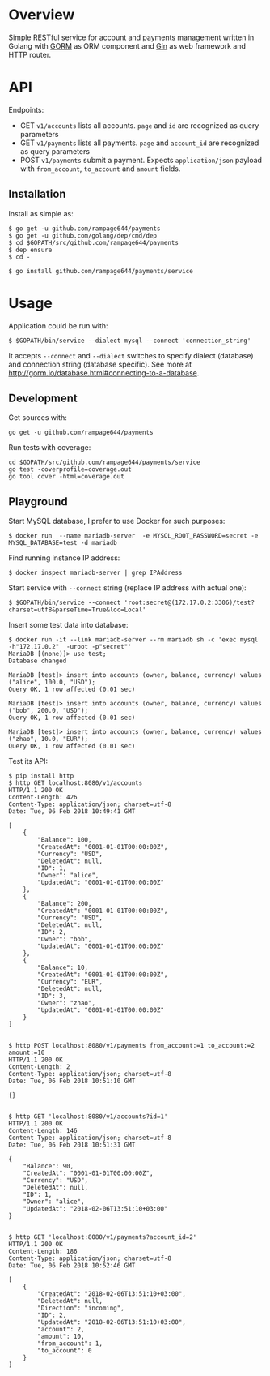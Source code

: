 # Overview

Simple RESTful service for account and payments management written in Golang with [GORM](http://gorm.io/database.html) as ORM component and [Gin](https://gin-gonic.github.io/gin/) as web framework and HTTP router.

# API

Endpoints:

 - GET `v1/accounts` lists all accounts. `page` and `id` are recognized as query parameters
 - GET `v1/payments` lists all payments. `page` and `account_id` are recognized as query parameters
 - POST `v1/payments` submit a payment. Expects `application/json` payload with `from_account`, `to_account` and `amount` fields.

## Installation

Install as simple as:

```
$ go get -u github.com/rampage644/payments
$ go get -u github.com/golang/dep/cmd/dep
$ cd $GOPATH/src/github.com/rampage644/payments
$ dep ensure
$ cd -

$ go install github.com/rampage644/payments/service
```

# Usage

Application could be run with:

```
$ $GOPATH/bin/service --dialect mysql --connect 'connection_string'
```

It accepts `--connect` and `--dialect` switches to specify dialect (database) and connection string (database specific). See more at <http://gorm.io/database.html#connecting-to-a-database>.



## Development

Get sources with:

```
go get -u github.com/rampage644/payments
```

Run tests with coverage:

```
cd $GOPATH/src/github.com/rampage644/payments/service
go test -coverprofile=coverage.out
go tool cover -html=coverage.out
```

## Playground

Start MySQL database, I prefer to use Docker for such purposes:

```
$ docker run  --name mariadb-server  -e MYSQL_ROOT_PASSWORD=secret -e MYSQL_DATABASE=test -d mariadb
```

Find running instance IP address:

```
$ docker inspect mariadb-server | grep IPAddress
```

Start service with `--connect` string (replace IP address with actual one):

```
$ $GOPATH/bin/service --connect 'root:secret@(172.17.0.2:3306)/test?charset=utf8&parseTime=True&loc=Local'
```

Insert some test data into database:

```
$ docker run -it --link mariadb-server --rm mariadb sh -c 'exec mysql -h"172.17.0.2"  -uroot -p"secret"'
MariaDB [(none)]> use test;
Database changed

MariaDB [test]> insert into accounts (owner, balance, currency) values ("alice", 100.0, "USD");
Query OK, 1 row affected (0.01 sec)

MariaDB [test]> insert into accounts (owner, balance, currency) values ("bob", 200.0, "USD");
Query OK, 1 row affected (0.01 sec)

MariaDB [test]> insert into accounts (owner, balance, currency) values ("zhao", 10.0, "EUR");
Query OK, 1 row affected (0.01 sec)

```

Test its API:

```
$ pip install http
$ http GET localhost:8080/v1/accounts
HTTP/1.1 200 OK
Content-Length: 426
Content-Type: application/json; charset=utf-8
Date: Tue, 06 Feb 2018 10:49:41 GMT

[
    {
        "Balance": 100,
        "CreatedAt": "0001-01-01T00:00:00Z",
        "Currency": "USD",
        "DeletedAt": null,
        "ID": 1,
        "Owner": "alice",
        "UpdatedAt": "0001-01-01T00:00:00Z"
    },
    {
        "Balance": 200,
        "CreatedAt": "0001-01-01T00:00:00Z",
        "Currency": "USD",
        "DeletedAt": null,
        "ID": 2,
        "Owner": "bob",
        "UpdatedAt": "0001-01-01T00:00:00Z"
    },
    {
        "Balance": 10,
        "CreatedAt": "0001-01-01T00:00:00Z",
        "Currency": "EUR",
        "DeletedAt": null,
        "ID": 3,
        "Owner": "zhao",
        "UpdatedAt": "0001-01-01T00:00:00Z"
    }
]


$ http POST localhost:8080/v1/payments from_account:=1 to_account:=2 amount:=10
HTTP/1.1 200 OK
Content-Length: 2
Content-Type: application/json; charset=utf-8
Date: Tue, 06 Feb 2018 10:51:10 GMT

{}


$ http GET 'localhost:8080/v1/accounts?id=1'
HTTP/1.1 200 OK
Content-Length: 146
Content-Type: application/json; charset=utf-8
Date: Tue, 06 Feb 2018 10:51:31 GMT

{
    "Balance": 90,
    "CreatedAt": "0001-01-01T00:00:00Z",
    "Currency": "USD",
    "DeletedAt": null,
    "ID": 1,
    "Owner": "alice",
    "UpdatedAt": "2018-02-06T13:51:10+03:00"
}


$ http GET 'localhost:8080/v1/payments?account_id=2'
HTTP/1.1 200 OK
Content-Length: 186
Content-Type: application/json; charset=utf-8
Date: Tue, 06 Feb 2018 10:52:46 GMT

[
    {
        "CreatedAt": "2018-02-06T13:51:10+03:00",
        "DeletedAt": null,
        "Direction": "incoming",
        "ID": 2,
        "UpdatedAt": "2018-02-06T13:51:10+03:00",
        "account": 2,
        "amount": 10,
        "from_account": 1,
        "to_account": 0
    }
]
```

